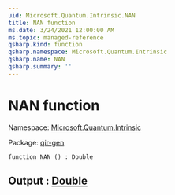 ```yaml
---
uid: Microsoft.Quantum.Intrinsic.NAN
title: NAN function
ms.date: 3/24/2021 12:00:00 AM
ms.topic: managed-reference
qsharp.kind: function
qsharp.namespace: Microsoft.Quantum.Intrinsic
qsharp.name: NAN
qsharp.summary: ''
---
```


# NAN function

Namespace: [Microsoft.Quantum.Intrinsic](xref:Microsoft.Quantum.Intrinsic)

Package: [qir-gen](https://nuget.org/packages/qir-gen)




```qsharp
function NAN () : Double
```


## Output : [Double](xref:microsoft.quantum.lang-ref.double)

